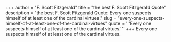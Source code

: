 +++
author = "F. Scott Fitzgerald"
title = "the best F. Scott Fitzgerald Quote"
description = "the best F. Scott Fitzgerald Quote: Every one suspects himself of at least one of the cardinal virtues."
slug = "every-one-suspects-himself-of-at-least-one-of-the-cardinal-virtues"
quote = '''Every one suspects himself of at least one of the cardinal virtues.'''
+++
Every one suspects himself of at least one of the cardinal virtues.
